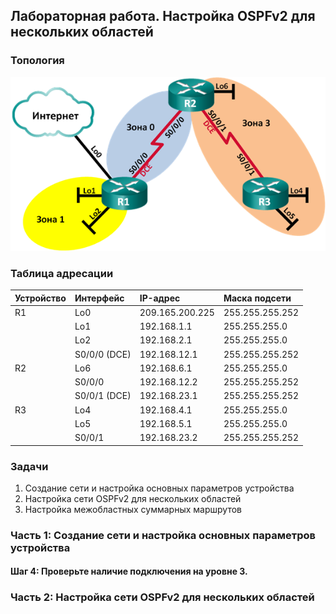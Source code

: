 ## Лабораторная работа. Настройка OSPFv2 для нескольких областей

### Топология

![](topology.png)

### Таблица адресации

|Устройство	|Интерфейс   |IP-адрес	     |Маска подсети  |
|:----------|:-----------|:--------------|:--------------|
| R1        |Lo0   	     |209.165.200.225|255.255.255.252|
|	          |Lo1         |192.168.1.1    |255.255.255.0  |
|	          |Lo2         |192.168.2.1    |255.255.255.0  |
|	          |S0/0/0 (DCE)|192.168.12.1   |255.255.255.252|
| R2        |Lo6  	     |192.168.6.1    |255.255.255.0  |
|           |S0/0/0      |192.168.12.2   |255.255.255.252|
|  	        |S0/0/1 (DCE)|192.168.23.1   |255.255.255.252|
| R3        |Lo4    	   |192.168.4.1    |255.255.255.0  |
|	          |Lo5         |192.168.5.1    |255.255.255.0  |
|	          |S0/0/1      |192.168.23.2   |255.255.255.252|

### Задачи
1. Создание сети и настройка основных параметров устройства
2. Настройка сети OSPFv2 для нескольких областей
3. Настройка межобластных суммарных маршрутов

### Часть 1:	Создание сети и настройка основных параметров устройства

#### Шаг 4:	Проверьте наличие подключения на уровне 3.

### Часть 2:	Настройка сети OSPFv2 для нескольких областей
